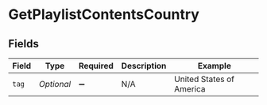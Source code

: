 # GetPlaylistContentsCountry


## Fields

| Field                    | Type                     | Required                 | Description              | Example                  |
| ------------------------ | ------------------------ | ------------------------ | ------------------------ | ------------------------ |
| `tag`                    | *Optional<String>*       | :heavy_minus_sign:       | N/A                      | United States of America |